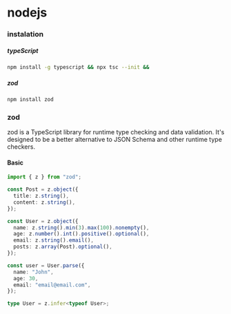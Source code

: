 # nodejs

### instalation

##### typeScript

```bash
npm install -g typescript && npx tsc --init &&
```

##### zod

```bash
npm install zod
```

### zod

zod is a TypeScript library for runtime type checking and data validation. It's designed to be a better alternative to JSON Schema and other runtime type checkers.

#### Basic

```ts
import { z } from "zod";

const Post = z.object({
  title: z.string(),
  content: z.string(),
});

const User = z.object({
  name: z.string().min(3).max(100).nonempty(),
  age: z.number().int().positive().optional(),
  email: z.string().email(),
  posts: z.array(Post).optional(),
});

const user = User.parse({
  name: "John",
  age: 30,
  email: "email@email.com",
});

type User = z.infer<typeof User>;
```

